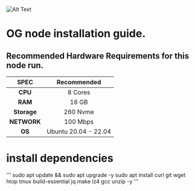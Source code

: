 ![Alt Text](https://i.ibb.co/Mg6tGgw/320326989-6eca238f-cd35-411b-9c5a-857fbd80dd33.png)

# OG node installation guide.

## Recommended Hardware Requirements for this node run.

|   SPEC      |       Recommended        |
| :---------: | :-----------------------:|
|   **CPU**   |        8 Cores           |
|   **RAM**   |        16 GB             |
| **Storage** |        260 Nvme          |
| **NETWORK** |        100 Mbps          |
|   **OS**    |   Ubuntu 20.04 - 22.04   |


# install dependencies
'''
sudo apt update && sudo apt upgrade -y
sudo apt install curl git wget htop tmux build-essential jq make lz4 gcc unzip -y
'''
